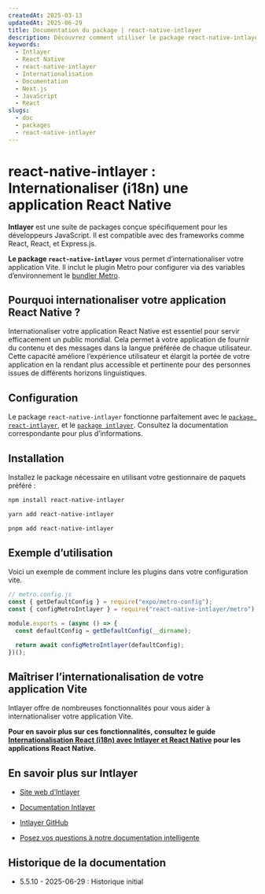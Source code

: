 ```yaml
---
createdAt: 2025-03-13
updatedAt: 2025-06-29
title: Documentation du package | react-native-intlayer
description: Découvrez comment utiliser le package react-native-intlayer
keywords:
  - Intlayer
  - React Native
  - react-native-intlayer
  - Internationalisation
  - Documentation
  - Next.js
  - JavaScript
  - React
slugs:
  - doc
  - packages
  - react-native-intlayer
---
```


# react-native-intlayer : Internationaliser (i18n) une application React Native

**Intlayer** est une suite de packages conçue spécifiquement pour les développeurs JavaScript. Il est compatible avec des frameworks comme React, React, et Express.js.

**Le package `react-native-intlayer`** vous permet d’internationaliser votre application Vite. Il inclut le plugin Metro pour configurer via des variables d’environnement le [bundler Metro](https://docs.expo.dev/guides/customizing-metro/).

## Pourquoi internationaliser votre application React Native ?

Internationaliser votre application React Native est essentiel pour servir efficacement un public mondial. Cela permet à votre application de fournir du contenu et des messages dans la langue préférée de chaque utilisateur. Cette capacité améliore l’expérience utilisateur et élargit la portée de votre application en la rendant plus accessible et pertinente pour des personnes issues de différents horizons linguistiques.

## Configuration

Le package `react-native-intlayer` fonctionne parfaitement avec le [`package react-intlayer`](https://github.com/aymericzip/intlayer/blob/main/docs/docs/fr/packages/react-intlayer/index.md), et le [`package intlayer`](https://github.com/aymericzip/intlayer/blob/main/docs/docs/fr/packages/intlayer/index.md). Consultez la documentation correspondante pour plus d’informations.

## Installation

Installez le package nécessaire en utilisant votre gestionnaire de paquets préféré :

```bash packageManager="npm"
npm install react-native-intlayer
```

```bash packageManager="yarn"
yarn add react-native-intlayer
```

```bash packageManager="pnpm"
pnpm add react-native-intlayer
```

## Exemple d’utilisation

Voici un exemple de comment inclure les plugins dans votre configuration vite.

```js
// metro.config.js
const { getDefaultConfig } = require("expo/metro-config");
const { configMetroIntlayer } = require("react-native-intlayer/metro");

module.exports = (async () => {
  const defaultConfig = getDefaultConfig(__dirname);

  return await configMetroIntlayer(defaultConfig);
})();
```

## Maîtriser l’internationalisation de votre application Vite

Intlayer offre de nombreuses fonctionnalités pour vous aider à internationaliser votre application Vite.

**Pour en savoir plus sur ces fonctionnalités, consultez le guide [Internationalisation React (i18n) avec Intlayer et React Native](https://github.com/aymericzip/intlayer/blob/main/docs/docs/fr/intlayer_with_react_native+expo.md) pour les applications React Native.**

## En savoir plus sur Intlayer

- [Site web d’Intlayer](https://intlayer.org)
- [Documentation Intlayer](https://intlayer.org/doc)
- [Intlayer GitHub](https://github.com/aymericzip/intlayer)

- [Posez vos questions à notre documentation intelligente](https://intlayer.org/docchat)

## Historique de la documentation

- 5.5.10 - 2025-06-29 : Historique initial
